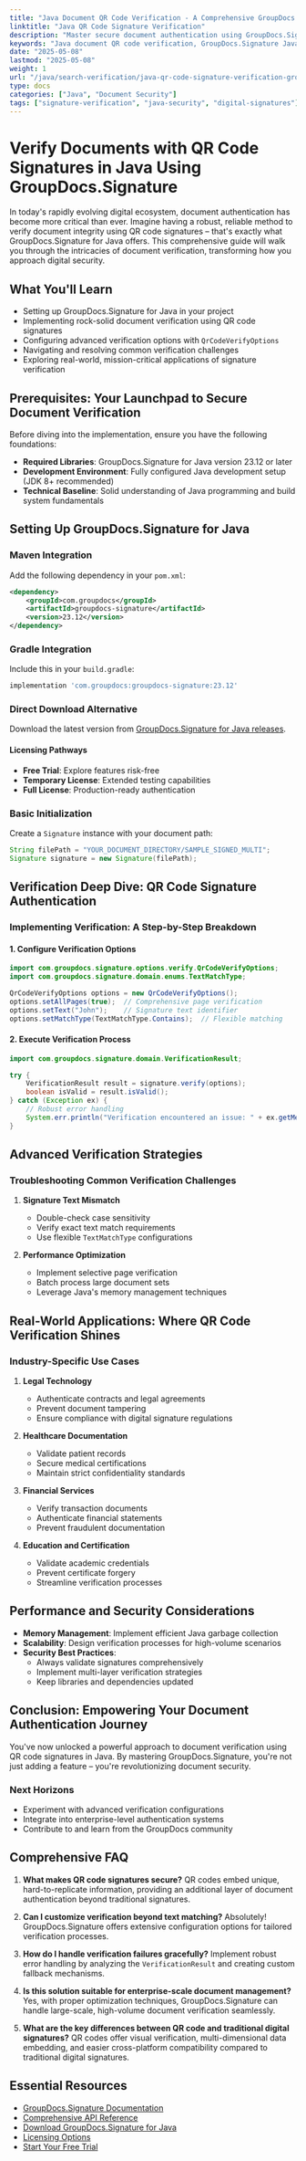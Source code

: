 ```yaml
---
title: "Java Document QR Code Verification - A Comprehensive GroupDocs.Signature"
linktitle: "Java QR Code Signature Verification"
description: "Master secure document authentication using GroupDocs.Signature. Learn how to verify QR code signatures in Java with expert techniques and best practices."
keywords: "Java document QR code verification, GroupDocs.Signature Java authentication, digital signature verification Java, secure document validation"
date: "2025-05-08"
lastmod: "2025-05-08"
weight: 1
url: "/java/search-verification/java-qr-code-signature-verification-groupdocs/"
type: docs
categories: ["Java", "Document Security"]
tags: ["signature-verification", "java-security", "digital-signatures"]
---
```


# Verify Documents with QR Code Signatures in Java Using GroupDocs.Signature

In today's rapidly evolving digital ecosystem, document authentication has become more critical than ever. Imagine having a robust, reliable method to verify document integrity using QR code signatures – that's exactly what GroupDocs.Signature for Java offers. This comprehensive guide will walk you through the intricacies of document verification, transforming how you approach digital security.

## What You'll Learn

- Setting up GroupDocs.Signature for Java in your project
- Implementing rock-solid document verification using QR code signatures
- Configuring advanced verification options with `QrCodeVerifyOptions`
- Navigating and resolving common verification challenges
- Exploring real-world, mission-critical applications of signature verification

## Prerequisites: Your Launchpad to Secure Document Verification

Before diving into the implementation, ensure you have the following foundations:

- **Required Libraries**: GroupDocs.Signature for Java version 23.12 or later
- **Development Environment**: Fully configured Java development setup (JDK 8+ recommended)
- **Technical Baseline**: Solid understanding of Java programming and build system fundamentals

## Setting Up GroupDocs.Signature for Java

### Maven Integration
Add the following dependency in your `pom.xml`:
```xml
<dependency>
    <groupId>com.groupdocs</groupId>
    <artifactId>groupdocs-signature</artifactId>
    <version>23.12</version>
</dependency>
```

### Gradle Integration
Include this in your `build.gradle`:
```gradle
implementation 'com.groupdocs:groupdocs-signature:23.12'
```

### Direct Download Alternative
Download the latest version from [GroupDocs.Signature for Java releases](https://releases.groupdocs.com/signature/java/).

#### Licensing Pathways
- **Free Trial**: Explore features risk-free
- **Temporary License**: Extended testing capabilities
- **Full License**: Production-ready authentication

### Basic Initialization
Create a `Signature` instance with your document path:
```java
String filePath = "YOUR_DOCUMENT_DIRECTORY/SAMPLE_SIGNED_MULTI";
Signature signature = new Signature(filePath);
```

## Verification Deep Dive: QR Code Signature Authentication

### Implementing Verification: A Step-by-Step Breakdown

#### 1. Configure Verification Options
```java
import com.groupdocs.signature.options.verify.QrCodeVerifyOptions;
import com.groupdocs.signature.domain.enums.TextMatchType;

QrCodeVerifyOptions options = new QrCodeVerifyOptions();
options.setAllPages(true);  // Comprehensive page verification
options.setText("John");    // Signature text identifier
options.setMatchType(TextMatchType.Contains);  // Flexible matching
```

#### 2. Execute Verification Process
```java
import com.groupdocs.signature.domain.VerificationResult;

try {
    VerificationResult result = signature.verify(options);
    boolean isValid = result.isValid();
} catch (Exception ex) {
    // Robust error handling
    System.err.println("Verification encountered an issue: " + ex.getMessage());
}
```

## Advanced Verification Strategies

### Troubleshooting Common Verification Challenges

1. **Signature Text Mismatch**
   - Double-check case sensitivity
   - Verify exact text match requirements
   - Use flexible `TextMatchType` configurations

2. **Performance Optimization**
   - Implement selective page verification
   - Batch process large document sets
   - Leverage Java's memory management techniques

## Real-World Applications: Where QR Code Verification Shines

### Industry-Specific Use Cases

1. **Legal Technology**
   - Authenticate contracts and legal agreements
   - Prevent document tampering
   - Ensure compliance with digital signature regulations

2. **Healthcare Documentation**
   - Validate patient records
   - Secure medical certifications
   - Maintain strict confidentiality standards

3. **Financial Services**
   - Verify transaction documents
   - Authenticate financial statements
   - Prevent fraudulent documentation

4. **Education and Certification**
   - Validate academic credentials
   - Prevent certificate forgery
   - Streamline verification processes

## Performance and Security Considerations

- **Memory Management**: Implement efficient Java garbage collection
- **Scalability**: Design verification processes for high-volume scenarios
- **Security Best Practices**: 
  - Always validate signatures comprehensively
  - Implement multi-layer verification strategies
  - Keep libraries and dependencies updated

## Conclusion: Empowering Your Document Authentication Journey

You've now unlocked a powerful approach to document verification using QR code signatures in Java. By mastering GroupDocs.Signature, you're not just adding a feature – you're revolutionizing document security.

### Next Horizons
- Experiment with advanced verification configurations
- Integrate into enterprise-level authentication systems
- Contribute to and learn from the GroupDocs community

## Comprehensive FAQ

1. **What makes QR code signatures secure?**
   QR codes embed unique, hard-to-replicate information, providing an additional layer of document authentication beyond traditional signatures.

2. **Can I customize verification beyond text matching?**
   Absolutely! GroupDocs.Signature offers extensive configuration options for tailored verification processes.

3. **How do I handle verification failures gracefully?**
   Implement robust error handling by analyzing the `VerificationResult` and creating custom fallback mechanisms.

4. **Is this solution suitable for enterprise-scale document management?**
   Yes, with proper optimization techniques, GroupDocs.Signature can handle large-scale, high-volume document verification seamlessly.

5. **What are the key differences between QR code and traditional digital signatures?**
   QR codes offer visual verification, multi-dimensional data embedding, and easier cross-platform compatibility compared to traditional digital signatures.

## Essential Resources
- [GroupDocs.Signature Documentation](https://docs.groupdocs.com/signature/java/)
- [Comprehensive API Reference](https://reference.groupdocs.com/signature/java/)
- [Download GroupDocs.Signature for Java](https://releases.groupdocs.com/signature/java/)
- [Licensing Options](https://purchase.groupdocs.com/buy)
- [Start Your Free Trial](https://releases.groupdocs.com/signature/java/)